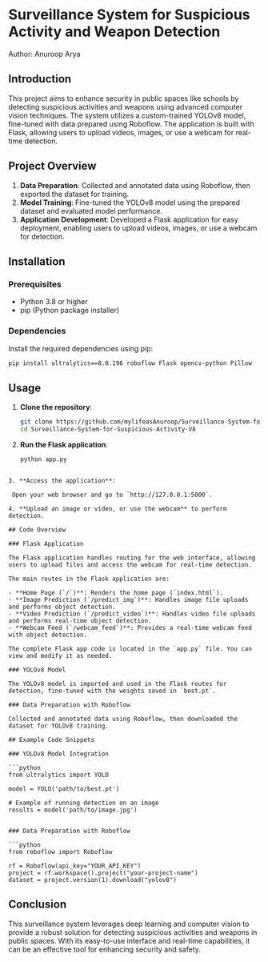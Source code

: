 

# Surveillance System for Suspicious Activity and Weapon Detection

Author: Anuroop Arya

## Introduction

This project aims to enhance security in public spaces like schools by detecting suspicious activities and weapons using advanced computer vision techniques. The system utilizes a custom-trained YOLOv8 model, fine-tuned with data prepared using Roboflow. The application is built with Flask, allowing users to upload videos, images, or use a webcam for real-time detection.

## Project Overview

1. **Data Preparation**: Collected and annotated data using Roboflow, then exported the dataset for training.
2. **Model Training**: Fine-tuned the YOLOv8 model using the prepared dataset and evaluated model performance.
3. **Application Development**: Developed a Flask application for easy deployment, enabling users to upload videos, images, or use a webcam for detection.

## Installation

### Prerequisites

- Python 3.8 or higher
- pip (Python package installer)

### Dependencies

Install the required dependencies using pip:

```bash
pip install ultralytics==8.0.196 roboflow Flask opencv-python Pillow
```

## Usage

1. **Clone the repository**:

   ```bash
   git clone https://github.com/mylifeasAnuroop/Surveillance-System-for-Suspicious-Activity-V8.git
   cd Surveillance-System-for-Suspicious-Activity-V8
   ```

2. **Run the Flask application**:

   ```bash
   python app.py
  ```

3. **Access the application**:

   Open your web browser and go to `http://127.0.0.1:5000`.

4. **Upload an image or video, or use the webcam** to perform detection.

## Code Overview

### Flask Application

The Flask application handles routing for the web interface, allowing users to upload files and access the webcam for real-time detection.

The main routes in the Flask application are:

- **Home Page (`/`)**: Renders the home page (`index.html`).
- **Image Prediction (`/predict_img`)**: Handles image file uploads and performs object detection.
- **Video Prediction (`/predict_video`)**: Handles video file uploads and performs real-time object detection.
- **Webcam Feed (`/webcam_feed`)**: Provides a real-time webcam feed with object detection.

The complete Flask app code is located in the `app.py` file. You can view and modify it as needed.

### YOLOv8 Model

The YOLOv8 model is imported and used in the Flask routes for detection, fine-tuned with the weights saved in `best.pt`.

### Data Preparation with Roboflow

Collected and annotated data using Roboflow, then downloaded the dataset for YOLOv8 training.

## Example Code Snippets

### YOLOv8 Model Integration

```python
from ultralytics import YOLO

model = YOLO('path/to/best.pt')

# Example of running detection on an image
results = model('path/to/image.jpg')


### Data Preparation with Roboflow

```python
from roboflow import Roboflow

rf = Roboflow(api_key="YOUR_API_KEY")
project = rf.workspace().project("your-project-name")
dataset = project.version(1).download("yolov8")
```

## Conclusion

This surveillance system leverages deep learning and computer vision to provide a robust solution for detecting suspicious activities and weapons in public spaces. With its easy-to-use interface and real-time capabilities, it can be an effective tool for enhancing security and safety.
